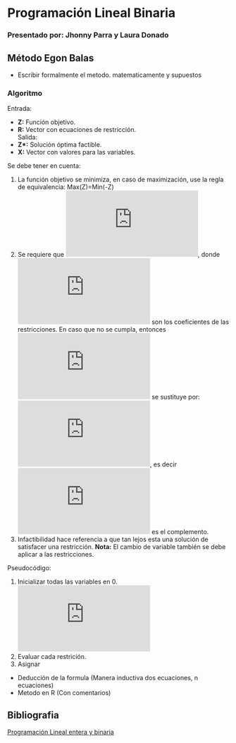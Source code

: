 # Programación Lineal Binaria
### Presentado por: Jhonny Parra y Laura Donado
## Método Egon Balas
- Escribir formalmente el metodo. matematicamente y supuestos 
### Algoritmo
Entrada: 
* __Z:__ Función objetivo.  
* __R:__ Vector con ecuaciones de restricción.   
Salida:
* __Z*:__ Solución óptima factible. 
* __X:__ Vector con valores para las variables.   
   
Se debe tener en cuenta:  
1. La función objetivo se minimiza, en caso de maximización, use la regla de equivalencia: Max(Z)=Min(-Z)
2. Se requiere que ![ecuacion](https://latex.codecogs.com/gif.latex?C_%7Bj%7D%5Cgeq%200%2C%20%5Cforall%20j), donde ![ecuacion](https://latex.codecogs.com/gif.latex?C_%7Bj%7D) son los coeficientes de las restricciones. En caso que no se cumpla, entonces ![ecuacion](https://latex.codecogs.com/gif.latex?X_%7Bj%7D) se sustituye por: ![ecuacion](https://latex.codecogs.com/gif.latex?X_%7Bj%7D%3D1-%5Cbar%7BX_%7Bj%7D%7D), es decir ![ecuacion](https://latex.codecogs.com/gif.latex?%5Cbar%7BX_%7Bj%7D%7D) es el complemento.  
3. Infactibilidad hace referencia a que tan lejos esta una solución de satisfacer una restricción.
**Nota:** El cambio de variable también se debe aplicar a las restricciones.  
   
Pseudocódigo:
1. Inicializar todas las variables en 0. ![ecuacion](https://latex.codecogs.com/gif.latex?X_%7Bj%7D%20%3D%200%2C%20%5Cforall%20j)
2. Evaluar cada restrición.
3. Asignar 

- Deducción de la formula (Manera inductiva dos ecuaciones, n ecuaciones)
- Metodo en R (Con comentarios)
## Bibliografia
[Programación Lineal entera y binaria](https://es.slideshare.net/jaimemedrano771/programacin-lineal-entera-y-binaria)
 
